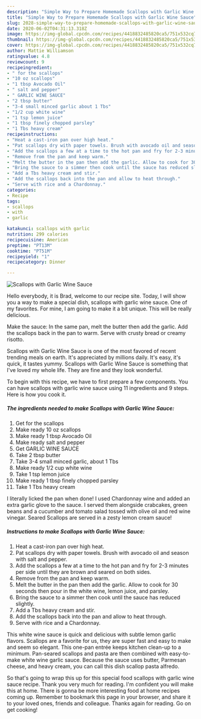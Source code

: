 ```yaml
---
description: "Simple Way to Prepare Homemade Scallops with Garlic Wine Sauce"
title: "Simple Way to Prepare Homemade Scallops with Garlic Wine Sauce"
slug: 2028-simple-way-to-prepare-homemade-scallops-with-garlic-wine-sauce
date: 2020-06-02T04:31:13.318Z
image: https://img-global.cpcdn.com/recipes/4418832485820ca5/751x532cq70/scallops-with-garlic-wine-sauce-recipe-main-photo.jpg
thumbnail: https://img-global.cpcdn.com/recipes/4418832485820ca5/751x532cq70/scallops-with-garlic-wine-sauce-recipe-main-photo.jpg
cover: https://img-global.cpcdn.com/recipes/4418832485820ca5/751x532cq70/scallops-with-garlic-wine-sauce-recipe-main-photo.jpg
author: Mattie Williamson
ratingvalue: 4.8
reviewcount: 9
recipeingredient:
- " for the scallops"
- "10 oz scallops"
- "1 tbsp Avocado Oil"
- " salt and pepper"
- " GARLIC WINE SAUCE"
- "2 tbsp butter"
- "3-4 small minced garlic about 1 Tbs"
- "1/2 cup white wine"
- "1 tsp lemon juice"
- "1 tbsp finely chopped parsley"
- "1 Tbs heavy cream"
recipeinstructions:
- "Heat a cast-iron pan over high heat."
- "Pat scallops dry with paper towels. Brush with avocado oil and season with salt and pepper."
- "Add the scallops a few at a time to the hot pan and fry for 2-3 minutes per side until they are brown and seared on both sides."
- "Remove from the pan and keep warm."
- "Melt the butter in the pan then add the garlic. Allow to cook for 30 seconds then pour in the white wine, lemon juice, and parsley."
- "Bring the sauce to a simmer then cook until the sauce has reduced slightly."
- "Add a Tbs heavy cream and stir."
- "Add the scallops back into the pan and allow to heat through."
- "Serve with rice and a Chardonnay."
categories:
- Recipe
tags:
- scallops
- with
- garlic

katakunci: scallops with garlic 
nutrition: 299 calories
recipecuisine: American
preptime: "PT13M"
cooktime: "PT51M"
recipeyield: "1"
recipecategory: Dinner

---
```



![Scallops with Garlic Wine Sauce](https://img-global.cpcdn.com/recipes/4418832485820ca5/751x532cq70/scallops-with-garlic-wine-sauce-recipe-main-photo.jpg)

Hello everybody, it is Brad, welcome to our recipe site. Today, I will show you a way to make a special dish, scallops with garlic wine sauce. One of my favorites. For mine, I am going to make it a bit unique. This will be really delicious.

Make the sauce: In the same pan, melt the butter then add the garlic. Add the scallops back in the pan to warm. Serve with crusty bread or creamy risotto.

Scallops with Garlic Wine Sauce is one of the most favored of recent trending meals on earth. It's appreciated by millions daily. It's easy, it's quick, it tastes yummy. Scallops with Garlic Wine Sauce is something that I've loved my whole life. They are fine and they look wonderful.


To begin with this recipe, we have to first prepare a few components. You can have scallops with garlic wine sauce using 11 ingredients and 9 steps. Here is how you cook it.

<!--inarticleads1-->

##### The ingredients needed to make Scallops with Garlic Wine Sauce:

1. Get  for the scallops
1. Make ready 10 oz scallops
1. Make ready 1 tbsp Avocado Oil
1. Make ready  salt and pepper
1. Get  GARLIC WINE SAUCE
1. Take 2 tbsp butter
1. Take 3-4 small minced garlic, about 1 Tbs
1. Make ready 1/2 cup white wine
1. Take 1 tsp lemon juice
1. Make ready 1 tbsp finely chopped parsley
1. Take 1 Tbs heavy cream


I literally licked the pan when done! I used Chardonnay wine and added an extra garlic glove to the sauce. I served them alongside crabcakes, green beans and a cucumber and tomato salad tossed with olive oil and red wine vinegar. Seared Scallops are served in a zesty lemon cream sauce! 

<!--inarticleads2-->

##### Instructions to make Scallops with Garlic Wine Sauce:

1. Heat a cast-iron pan over high heat.
1. Pat scallops dry with paper towels. Brush with avocado oil and season with salt and pepper.
1. Add the scallops a few at a time to the hot pan and fry for 2-3 minutes per side until they are brown and seared on both sides.
1. Remove from the pan and keep warm.
1. Melt the butter in the pan then add the garlic. Allow to cook for 30 seconds then pour in the white wine, lemon juice, and parsley.
1. Bring the sauce to a simmer then cook until the sauce has reduced slightly.
1. Add a Tbs heavy cream and stir.
1. Add the scallops back into the pan and allow to heat through.
1. Serve with rice and a Chardonnay.


This white wine sauce is quick and delicious with subtle lemon garlic flavors. Scallops are a favorite for us, they are super fast and easy to make and seem so elegant. This one-pan entrée keeps kitchen clean-up to a minimum. Pan-seared scallops and pasta are then combined with easy-to-make white wine garlic sauce. Because the sauce uses butter, Parmesan cheese, and heavy cream, you can call this dish scallop pasta alfredo. 

So that's going to wrap this up for this special food scallops with garlic wine sauce recipe. Thank you very much for reading. I'm confident you will make this at home. There is gonna be more interesting food at home recipes coming up. Remember to bookmark this page in your browser, and share it to your loved ones, friends and colleague. Thanks again for reading. Go on get cooking!

